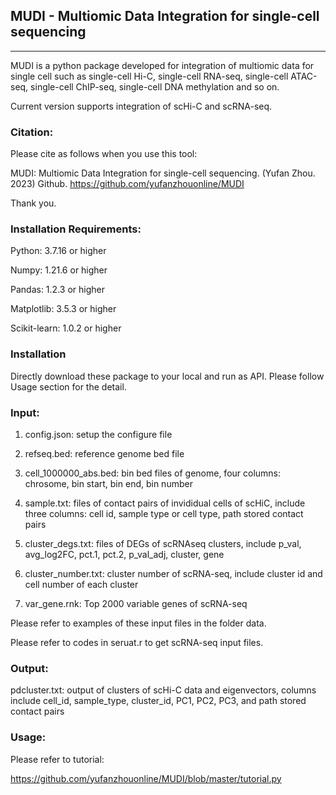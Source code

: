 ## MUDI - Multiomic Data Integration for single-cell sequencing

----------------------------------
MUDI is a python package developed for integration of multiomic data for single cell such as single-cell Hi-C, single-cell RNA-seq, single-cell ATAC-seq, single-cell ChIP-seq, single-cell DNA methylation and so on.

Current version supports integration of scHi-C and scRNA-seq.

### Citation:

Please cite as follows when you use this tool:

MUDI: Multiomic Data Integration for single-cell sequencing. (Yufan Zhou. 2023) Github. https://github.com/yufanzhouonline/MUDI

Thank you.

### Installation Requirements:

Python: 3.7.16 or higher

Numpy: 1.21.6 or higher

Pandas: 1.2.3 or higher

Matplotlib: 3.5.3 or higher

Scikit-learn: 1.0.2 or higher

### Installation

Directly download these package to your local and run as API. Please follow Usage section for the detail.

### Input:

1. config.json: setup the configure file

2. refseq.bed: reference genome bed file

3. cell_1000000_abs.bed: bin bed files of genome, four columns: chrosome, bin start, bin end, bin number

4. sample.txt: files of contact pairs of invididual cells of scHiC, include three columns: cell id, sample type or cell type, path stored contact pairs

5. cluster_degs.txt: files of DEGs of scRNAseq clusters, include p_val, avg_log2FC, pct.1, pct.2, p_val_adj, cluster, gene

6. cluster_number.txt: cluster number of scRNA-seq, include cluster id and cell number of each cluster

7. var_gene.rnk: Top 2000 variable genes of scRNA-seq

Please refer to examples of these input files in the folder data.

Please refer to codes in seruat.r to get scRNA-seq input files.

### Output:

pdcluster.txt: output of clusters of scHi-C data and eigenvectors, columns include cell_id, sample_type, cluster_id, PC1, PC2, PC3, and path stored contact pairs

### Usage:

Please refer to tutorial:

https://github.com/yufanzhouonline/MUDI/blob/master/tutorial.py


